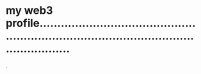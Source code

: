 # my web3 profile...................................................................................................................
.
